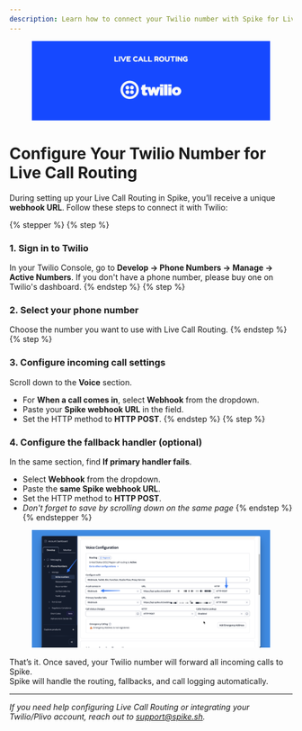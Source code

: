 ```yaml
---
description: Learn how to connect your Twilio number with Spike for Live Call Routing
---
```

<figure><img src="../.gitbook/assets/live-call-routing/twilio-banner.png" alt=""><figcaption></figcaption></figure>

# Configure Your Twilio Number for Live Call Routing
During setting up your Live Call Routing in Spike, you’ll receive a unique **webhook URL**. 
Follow these steps to connect it with Twilio:

{% stepper %}
{% step %}
### 1. **Sign in to Twilio**  
In your Twilio Console, go to **Develop → Phone Numbers → Manage → Active Numbers**.
If you don't have a phone number, please buy one on Twilio's dashboard.
{% endstep %}
{% step %}
### 2. **Select your phone number**  
Choose the number you want to use with Live Call Routing.
{% endstep %}
{% step %}
### 3. **Configure incoming call settings**  
   Scroll down to the **Voice** section.  
   - For **When a call comes in**, select **Webhook** from the dropdown.  
   - Paste your **Spike webhook URL** in the field.  
   - Set the HTTP method to **HTTP POST**.
{% endstep %}
{% step %}
### 4. **Configure the fallback handler (optional)**  
   In the same section, find **If primary handler fails**.  
   - Select **Webhook** from the dropdown.  
   - Paste the **same Spike webhook URL**.  
   - Set the HTTP method to **HTTP POST**.
   - *Don't forget to save by scrolling down on the same page*
{% endstep %}
{% endstepper %}

<figure><img src="../.gitbook/assets/live-call-routing/twilio-screenshot-settings.png" alt=""><figcaption></figcaption></figure>

That’s it. Once saved, your Twilio number will forward all incoming calls to Spike.  
Spike will handle the routing, fallbacks, and call logging automatically.

---

*If you need help configuring Live Call Routing or integrating your Twilio/Plivo account, reach out to [support@spike.sh](mailto:support@spike.sh).*
